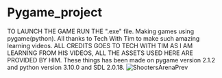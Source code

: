 # Pygame_project
TO LAUNCH THE GAME RUN THE ".exe" file.
Making games using pygame(python).
All thanks to Tech With Tim to make such amazing learning videos.
ALL CREDITS GOES TO TECH WITH TIM AS I AM LEARNING FROM HIS VIDEOS, ALL THE ASSETS USED HERE ARE PROVIDED BY HIM. 
These things has been made on pygame version 2.1.2 and python version 3.10.0 and SDL 2.0.18.
![ShootersArenaPrev](https://user-images.githubusercontent.com/55007310/156877718-d88b4b8e-c59a-4375-882a-894d4047521e.png)
